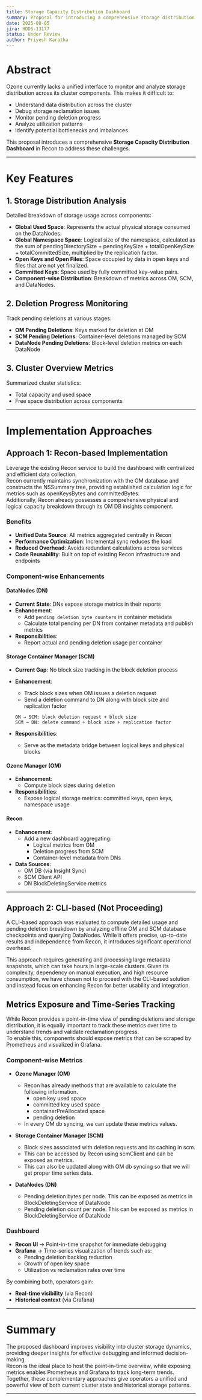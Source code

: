 ```yaml
---
title: Storage Capacity Distribution Dashboard
summary: Proposal for introducing a comprehensive storage distribution dashboard in Recon.
date: 2025-08-05
jira: HDDS-13177
status: Under Review
author: Priyesh Karatha
---
```


<!--
  Licensed under the Apache License, Version 2.0 (the "License");
  you may not use this file except in compliance with the License.
  You may obtain a copy of the License at

      http://www.apache.org/licenses/LICENSE-2.0

  Unless required by applicable law or agreed to in writing,
  software distributed under the License is distributed on an
  "AS IS" BASIS, WITHOUT WARRANTIES OR CONDITIONS OF ANY KIND,
  either express or implied. See the License for the specific
  language governing permissions and limitations under the License.
-->

# Abstract

Ozone currently lacks a unified interface to monitor and analyze storage distribution across its cluster components. This makes it difficult to:

- Understand data distribution across the cluster
- Debug storage reclamation issues
- Monitor pending deletion progress
- Analyze utilization patterns
- Identify potential bottlenecks and imbalances

This proposal introduces a comprehensive **Storage Capacity Distribution Dashboard** in Recon to address these challenges.

---

# Key Features

## 1. Storage Distribution Analysis

Detailed breakdown of storage usage across components:

- **Global Used Space**: Represents the actual physical storage consumed on the DataNodes.
- **Global Namespace Space**: Logical size of the namespace, calculated as the sum of pendingDirectorySize + pendingKeySize + totalOpenKeySize + totalCommittedSize, multiplied by the replication factor.
- **Open Keys and Open Files**: Space occupied by data in open keys and files that are not yet finalized.
- **Committed Keys**: Space used by fully committed key–value pairs.
- **Component-wise Distribution**: Breakdown of metrics across OM, SCM, and DataNodes.

## 2. Deletion Progress Monitoring

Track pending deletions at various stages:

- **OM Pending Deletions**: Keys marked for deletion at OM
- **SCM Pending Deletions**: Container-level deletions managed by SCM
- **DataNode Pending Deletions**: Block-level deletion metrics on each DataNode

## 3. Cluster Overview Metrics

Summarized cluster statistics:

- Total capacity and used space
- Free space distribution across components

---

# Implementation Approaches

## Approach 1: Recon-based Implementation

Leverage the existing Recon service to build the dashboard with centralized and efficient data collection.  
Recon currently maintains synchronization with the OM database and constructs the NSSummary tree, providing established calculation logic for metrics such as openKeysBytes and committedBytes.  
Additionally, Recon already possesses a comprehensive physical and logical capacity breakdown through its OM DB insights component.

### Benefits

- **Unified Data Source**: All metrics aggregated centrally in Recon
- **Performance Optimization**: Incremental sync reduces the load
- **Reduced Overhead**: Avoids redundant calculations across services
- **Code Reusability**: Built on top of existing Recon infrastructure and endpoints

### Component-wise Enhancements

#### **DataNodes (DN)**

- **Current State**: DNs expose storage metrics in their reports
- **Enhancement**:
  - Add `pending deletion byte counters` in container metadata
  - Calculate total pending per DN from container metadata and publish metrics
- **Responsibilities**:
  - Report actual and pending deletion usage per container

#### **Storage Container Manager (SCM)**

- **Current Gap**: No block size tracking in the block deletion process
- **Enhancement**:
  - Track block sizes when OM issues a deletion request
  - Send a deletion command to DN along with block size and replication factor

  ```
  OM → SCM: block deletion request + block size  
  SCM → DN: delete command + block size + replication factor
  ```

- **Responsibilities**:
  - Serve as the metadata bridge between logical keys and physical blocks

#### **Ozone Manager (OM)**

- **Enhancement**:
  - Compute block sizes during deletion
- **Responsibilities**:
  - Expose logical storage metrics: committed keys, open keys, namespace usage

#### **Recon**

- **Enhancement**:
  - Add a new dashboard aggregating:
    - Logical metrics from OM
    - Deletion progress from SCM
    - Container-level metadata from DNs
- **Data Sources**:
  - OM DB (via Insight Sync)
  - SCM Client API
  - DN BlockDeletingService metrics

---
## Approach 2: CLI-based (Not Proceeding)

A CLI-based approach was evaluated to compute detailed usage and pending deletion breakdown by analyzing offline OM and SCM database checkpoints and querying DataNodes.
While it offers precise, up-to-date results and independence from Recon, it introduces significant operational overhead.

This approach requires generating and processing large metadata snapshots, which can take hours in large-scale clusters.
Given its complexity, dependency on manual execution, and high resource consumption, we have chosen not to proceed with the CLI-based solution and instead focus on enhancing Recon for better usability and integration.

## Metrics Exposure and Time-Series Tracking

While Recon provides a point-in-time view of pending deletions and storage distribution, it is equally important to track these metrics over time to understand trends and validate reclamation progress.  
To enable this, components should expose metrics that can be scraped by Prometheus and visualized in Grafana.

### Component-wise Metrics

- **Ozone Manager (OM)**
  - Recon has already methods that are available to calculate the following information.
    - open key used space
    - committed key used space 
    - containerPreAllocated space
    - pending deletion 
  - In every OM db syncing, we can update these metrics values.

- **Storage Container Manager (SCM)**
  - Block sizes associated with deletion requests and its caching in scm. 
  - This can be accessed by Recon using scmClient and can be exposed as metrics.
  - This can also be updated along with OM db syncing so that we will get proper time series data.

- **DataNodes (DN)**
  - Pending deletion bytes per node. This can be exposed as metrics in BlockDeletingService of DataNode
  - Pending deletion count per node. This can be exposed as metrics in BlockDeletingService of DataNode

### Dashboard

- **Recon UI** → Point-in-time snapshot for immediate debugging
- **Grafana** → Time-series visualization of trends such as:
  - Pending deletion backlog reduction
  - Growth of open key space
  - Utilization vs reclamation rates over time

By combining both, operators gain:
- **Real-time visibility** (via Recon)
- **Historical context** (via Grafana)

---

# Summary

The proposed dashboard improves visibility into cluster storage dynamics, providing deeper insights for effective debugging and informed decision-making.  
Recon is the ideal place to host the point-in-time overview, while exposing metrics enables Prometheus and Grafana to track long-term trends.  
Together, these complementary approaches give operators a unified and powerful view of both current cluster state and historical storage patterns.

---
